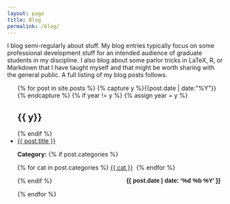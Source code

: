 ```yaml
---
layout: page
title: Blog
permalink: /blog/
---
```


I blog semi-regularly about stuff. My blog entries typically focus on some professional development stuff for an intended audience of graduate students in my discipline. I also blog about some parlor tricks in LaTeX, R, or Markdown that I have taught myself and that might be worth sharing with the general public. A full listing of my blog posts follows.



<!-- {% assign sorted_cats = site.categories | sort  %}{% for category in sorted_cats %}<a href="" style="font-weight:normal;">{{category[0] | camelcase }}</a> ({{ category[1].size }}), {% endfor %} -->


<ul id="archive">
{% for post in site.posts %}
  {% capture y %}{{post.date | date:"%Y"}}{% endcapture %}
  {% if year != y %}
    {% assign year = y %}
    <h2 class="blogyear">{{ y}}</h2>
  {% endif %}
<li class="archiveposturl"><span><a href="{{ post.url }}" title="{{ post.title }}">{{ post.title }}</a></span><br/>
<span class = "postlower">

<!--<strong>Author:</strong> {{post.author}} -->
<strong>Category:</strong>  {% if post.categories %}
 
  {% for cat in post.categories %}
  <a href="/categories/#{{ cat }}" title="{{ cat }}">{{ cat }}</a>&nbsp;
  {% endfor %}

{% endif %} <!-- {{ post.categories | first }} -->
<strong style="font-size:100%; font-family: 'Titillium Web', sans-serif; float:right; padding-right: .5em">{{ post.date | date: '%d %b %Y' }}</strong> 
</span> 

</li>
{% endfor %}
</ul>

<!-- {{ post.date | date: '%m %d, %Y' }} -->
